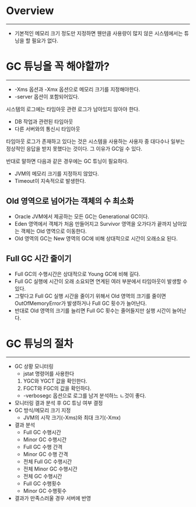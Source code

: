 # Overview

---

- 기본적인 메모리 크기 정도만 지정하면 웬만큼 사용량이 많지 않은 시스템에서는 튜닝을 할 필요가 없다.

# GC 튜닝을 꼭 해야할까?

---

- -Xms 옵션과 -Xmx 옵션으로 메모리 크기를 지정해야한다.
- -server 옵션이 포함되어있다.

시스템의 로그에는 타임아웃 관련 로그가 남아있지 않아야 한다.

- DB 작업과 관련된 타임아웃
- 다른 서버와의 통신시 타임아웃

타임아웃 로그가 존재하고 있다는 것은 시스템을 사용하는 사용자 중 대다수나 일부는 정상적인 응답을 받지 못했다는 것이다. 그 이유가 GC일 수 있다.

반대로 말하면 다음과 같은 경우에는 GC 튜닝이 필요하다.

- JVM의 메모리 크기를 지정하지 않았다.
- Timeout이 지속적으로 발생한다.

## Old 영역으로 넘어가는 객체의 수 최소화

- Oracle JVM에서 제공하는 모든 GC는 Generational GC이다.
- Eden 영역에서 객체가 처음 만들어지고 Survivor 영역을 오가다가 끝까지 남아있는 객체는 Old 영역으로 이동한다.
- Old 영역의 GC는 New 영역의 GC에 비해 상대적으로 시간이 오래소요 된다.

## Full GC 시간 줄이기

- Full GC의 수행시간은 상대적으로 Young GC에 비해 길다.
- Full GC 실행에 시간이 오래 소요되면 연계된 여러 부분에서 타임아웃이 발생할 수 있다.
- 그렇다고 Full GC 실행 시간을 줄이기 위해서 Old 영역의 크기를 줄이면 OutOfMemoryError가 발생하거나 Full GC 횟수가 늘어난다.
- 반대로 Old 영역의 크기를 늘리면 Full GC 횟수는 줄어들지만 실행 시간이 늘어난다.

# GC 튜닝의 절차

---

- GC 상황 모니터링
    - jstat 명령어를 사용한다
    1. YGC와 YGCT 값을 확인한다.
    2. FGCT와 FGC의 값을 확인하다.
    - -verbosegc 옵션으로 로그를 남겨 분석하느 ㄴ것이 좋다.
- 모니터링 결과 분석 후 GC 튜닝 여부 결정
- GC 방식/메모리 크기 지정
    - JVM의 시작 크기(-Xms)와 최대 크기(-Xmx)
- 결과 분석
    - Full GC 수행시간
    - Minor GC 수행시간
    - Full GC 수행 간격
    - Minor GC 수행 간격
    - 전체 Full GC 수행시간
    - 전체 Minor GC 수행시간
    - 전체 GC 수행시간
    - Full GC 수행횟수
    - Minor GC 수행횟수
- 결과가 만족스러울 경우 서버에 반영
